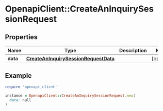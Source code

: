 # OpenapiClient::CreateAnInquirySessionRequest

## Properties

| Name | Type | Description | Notes |
| ---- | ---- | ----------- | ----- |
| **data** | [**CreateAnInquirySessionRequestData**](CreateAnInquirySessionRequestData.md) |  | [optional] |

## Example

```ruby
require 'openapi_client'

instance = OpenapiClient::CreateAnInquirySessionRequest.new(
  data: null
)
```

